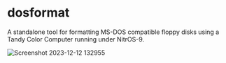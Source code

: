 # dosformat
A standalone tool for formatting MS-DOS compatible floppy disks using a Tandy Color Computer running under NitrOS-9.

![Screenshot 2023-12-12 132955](https://github.com/dragonbytes/dosformat/assets/17234382/d1db481f-c40f-44a9-9de8-fae872842c9e)

